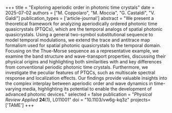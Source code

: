 +++
title = "Exploring aperiodic order in photonic time crystals"
date = 2025-07-02
authors = ["M. Coppolaro", "M. Moccia", "G. Castaldi", "V. Galdi"]
publication_types = ['article-journal']
abstract = "We present a theoretical framework for analyzing aperiodically ordered photonic time quasicrystals (PTQCs), which are the temporal analogs of spatial photonic quasicrystals. Using a general two-symbol substitutional sequence to model temporal modulations, we extend the trace and antitrace map formalism used for spatial photonic quasicrystals to the temporal domain. Focusing on the Thue-Morse sequence as a representative example, we examine the band structure and wave-transport properties, discussing their physical origins and highlighting both similarities with and key differences from conventional periodic photonic time crystals. Furthermore, we investigate the peculiar features of PTQCs, such as multiscale spectral response and localization effects. Our findings provide valuable insights into the complex interplay between aperiodic order and wave dynamics in time-varying media, highlighting its potential to enable the development of advanced photonic devices."
selected = false
publication = "*Physical Review Applied* **24**(1), L011001"
doi = "10.1103/vw6g-kq3z"
projects=['TAME']
+++
